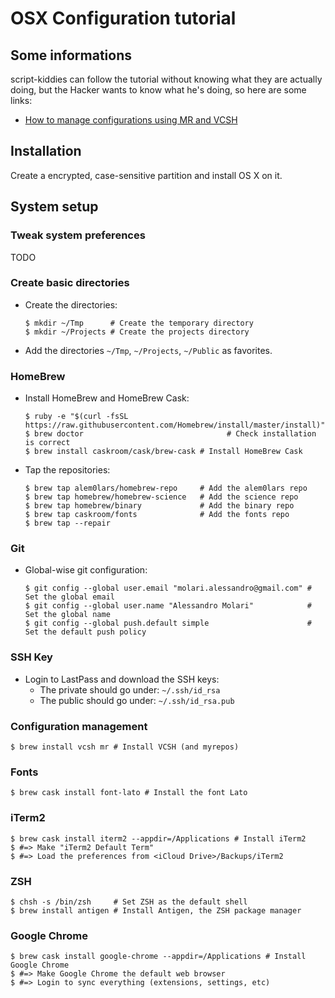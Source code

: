 # OSX Configuration tutorial

## Some informations

script-kiddies can follow the tutorial without knowing what they are actually doing, but the Hacker wants to know what he's doing, so here are some links:
* [How to manage configurations using MR and VCSH](http://www.martin-burger.net/blog/unix-shell/manage-dotfiles-quickly-and-effortlessly/)


## Installation

Create a encrypted, case-sensitive partition and install OS X on it.


## System setup


### Tweak system preferences

TODO


### Create basic directories

* Create the directories:
  ```
  $ mkdir ~/Tmp      # Create the temporary directory
  $ mkdir ~/Projects # Create the projects directory
  ```

* Add the directories `~/Tmp`, `~/Projects`, `~/Public` as favorites.


### HomeBrew

* Install HomeBrew and HomeBrew Cask:
  ```
  $ ruby -e "$(curl -fsSL https://raw.githubusercontent.com/Homebrew/install/master/install)"
  $ brew doctor 			                   # Check installation is correct
  $ brew install caskroom/cask/brew-cask # Install HomeBrew Cask
  ```

* Tap the repositories:
  ```
  $ brew tap alem0lars/homebrew-repo     # Add the alem0lars repo
  $ brew tap homebrew/homebrew-science   # Add the science repo
  $ brew tap homebrew/binary             # Add the binary repo
  $ brew tap caskroom/fonts              # Add the fonts repo
  $ brew tap --repair
  ```


### Git

* Global-wise git configuration:
  ```
  $ git config --global user.email "molari.alessandro@gmail.com" # Set the global email
  $ git config --global user.name "Alessandro Molari"            # Set the global name
  $ git config --global push.default simple                      # Set the default push policy
  ```


### SSH Key

* Login to LastPass and download the SSH keys:
  * The private should go under: `~/.ssh/id_rsa`
  * The public should go under: `~/.ssh/id_rsa.pub`


### Configuration management

```
$ brew install vcsh mr # Install VCSH (and myrepos)
```


### Fonts

```
$ brew cask install font-lato # Install the font Lato
```


### iTerm2

```
$ brew cask install iterm2 --appdir=/Applications # Install iTerm2
$ #=> Make "iTerm2 Default Term"
$ #=> Load the preferences from <iCloud Drive>/Backups/iTerm2
```


### ZSH

```
$ chsh -s /bin/zsh     # Set ZSH as the default shell
$ brew install antigen # Install Antigen, the ZSH package manager
```


### Google Chrome

```
$ brew cask install google-chrome --appdir=/Applications # Install Google Chrome
$ #=> Make Google Chrome the default web browser
$ #=> Login to sync everything (extensions, settings, etc)
```
